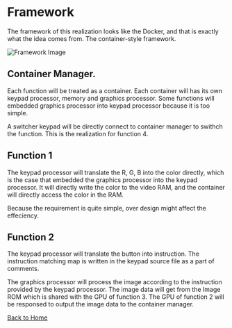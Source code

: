 # Framework
The framework of this realization looks like the Docker, and that is exactly what the idea comes from. The container-style framework.

![Framework Image](https://rawgithub.com/Harinlen/FPGA_VGA/master/doc/Framework.svg)

## Container Manager.

Each function will be treated as a container. Each container will has its own keypad processor, memory and graphics processor. Some functions will embedded graphics processor into keypad processor because it is too simple.

A switcher keypad will be directly connect to container manager to swithch the function. This is the realization for function 4.

## Function 1

The keypad processor will translate the R, G, B into the color directly, which is the case that embedded the graphics processor into the keypad processor. It will directly write the color to the video RAM, and the container will directly access the color in the RAM.

Because the requirement is quite simple, over design might affect the effeciency.

## Function 2

The keypad processor will translate the button into instruction. The instruction matching map is written in the keypad source file as a part of comments.

The graphics processor will process the image according to the instruction provided by the keypad processor. The image data will get from the Image ROM which is shared with the GPU of function 3. The GPU of function 2 will be responsed to output the image data to the container manager.

[Back to Home](Home.md)